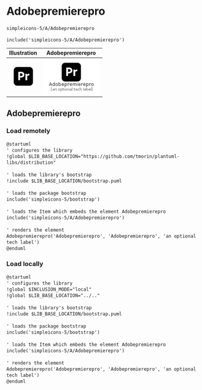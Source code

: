 # Adobepremierepro


```text
simpleicons-5/A/Adobepremierepro
```

```text
include('simpleicons-5/A/Adobepremierepro')
```



| Illustration | Adobepremierepro |
| :---: | :---: |
| ![illustration for Illustration](../../simpleicons-5/A/Adobepremierepro.png) | ![illustration for Adobepremierepro](../../simpleicons-5/A/Adobepremierepro.Local.png) |




## Adobepremierepro

### Load remotely
```plantuml
@startuml
' configures the library
!global $LIB_BASE_LOCATION="https://github.com/tmorin/plantuml-libs/distribution"

' loads the library's bootstrap
!include $LIB_BASE_LOCATION/bootstrap.puml

' loads the package bootstrap
include('simpleicons-5/bootstrap')

' loads the Item which embeds the element Adobepremierepro
include('simpleicons-5/A/Adobepremierepro')

' renders the element
Adobepremierepro('Adobepremierepro', 'Adobepremierepro', 'an optional tech label')
@enduml
```

### Load locally
```plantuml
@startuml
' configures the library
!global $INCLUSION_MODE="local"
!global $LIB_BASE_LOCATION="../.."

' loads the library's bootstrap
!include $LIB_BASE_LOCATION/bootstrap.puml

' loads the package bootstrap
include('simpleicons-5/bootstrap')

' loads the Item which embeds the element Adobepremierepro
include('simpleicons-5/A/Adobepremierepro')

' renders the element
Adobepremierepro('Adobepremierepro', 'Adobepremierepro', 'an optional tech label')
@enduml
```

